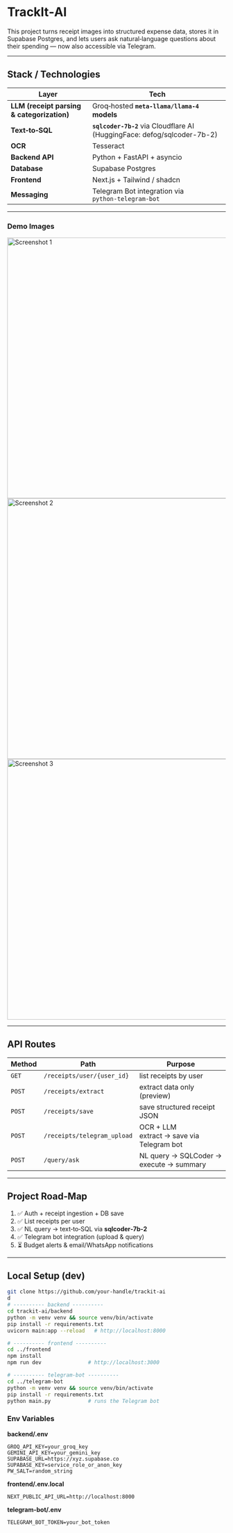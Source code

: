 # TrackIt‑AI

This project turns receipt images into structured expense data, stores it in Supabase Postgres, and lets users ask natural‑language questions about their spending — now also accessible via Telegram.

---

## Stack / Technologies

| Layer                               | Tech                                                                                         |
|-------------------------------------|----------------------------------------------------------------------------------------------|
| **LLM (receipt parsing & categorization)** | Groq‑hosted **`meta‑llama/llama‑4` models**                             |
| **Text‑to‑SQL**                     | **`sqlcoder-7b-2`** via Cloudflare AI (HuggingFace: defog/sqlcoder-7b-2)                      |
| **OCR**                             | Tesseract                                                                           |
| **Backend API**                     | Python + FastAPI + asyncio                                                                    |
| **Database**                        | Supabase Postgres                                                    |
| **Frontend**                        | Next.js + Tailwind / shadcn                                            |
| **Messaging**                       | Telegram Bot integration via `python‑telegram‑bot`                                            |

---

### Demo Images

<img src="https://github.com/user-attachments/assets/c112ecbf-d3b6-47d5-a9d5-e9ac20edf0b7" alt="Screenshot 1" width="600" />
<img src="https://github.com/user-attachments/assets/18aa4b03-7c33-42c6-912f-6b10111c54cc" alt="Screenshot 2" width="600" />
<img src="https://github.com/user-attachments/assets/bb757277-cd51-4702-8dbf-f647e7d8ee94" alt="Screenshot 3" width="600" />

---

## API Routes

| Method | Path                          | Purpose                                      |
|--------|-------------------------------|----------------------------------------------|
| `GET`  | `/receipts/user/{user_id}`    | list receipts by user                        |
| `POST` | `/receipts/extract`           | extract data only (preview)                  |
| `POST` | `/receipts/save`              | save structured receipt JSON                 |
| `POST` | `/receipts/telegram_upload`   | OCR + LLM extract → save via Telegram bot     |
| `POST` | `/query/ask`                  | NL query → SQLCoder → execute → summary       |

---

## Project Road‑Map

1. ✅ Auth + receipt ingestion + DB save  
2. ✅ List receipts per user  
3. ✅ NL query → text‑to‑SQL via **sqlcoder‑7b‑2**  
4. ✅ Telegram bot integration (upload & query)  
5. ⏳ Budget alerts & email/WhatsApp notifications

---

## Local Setup (dev)

```bash
git clone https://github.com/your-handle/trackit-ai
d
# ---------- backend ----------
cd trackit-ai/backend
python -m venv venv && source venv/bin/activate
pip install -r requirements.txt
uvicorn main:app --reload   # http://localhost:8000

# ---------- frontend ----------
cd ../frontend
npm install
npm run dev               # http://localhost:3000

# ---------- telegram‑bot ----------
cd ../telegram-bot
python -m venv venv && source venv/bin/activate
pip install -r requirements.txt
python main.py            # runs the Telegram bot
```

### Env Variables

**backend/.env**
```
GROQ_API_KEY=your_groq_key
GEMINI_API_KEY=your_gemini_key
SUPABASE_URL=https://xyz.supabase.co
SUPABASE_KEY=service_role_or_anon_key
PW_SALT=random_string
```

**frontend/.env.local**
```
NEXT_PUBLIC_API_URL=http://localhost:8000
```

**telegram-bot/.env**
```
TELEGRAM_BOT_TOKEN=your_bot_token
```
